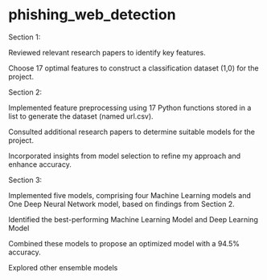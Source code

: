 # phishing_web_detection

Section 1:

Reviewed relevant research papers to identify key features.

Choose 17 optimal features to construct a classification dataset (1,0) for the project.


Section 2:

Implemented feature preprocessing using 17 Python functions stored in a list to generate the dataset (named url.csv).

Consulted additional research papers to determine suitable models for the project.

Incorporated insights from model selection to refine my approach and enhance accuracy.


Section 3:

Implemented five models, comprising four Machine Learning models and One Deep Neural Network model, based on findings from Section 2.

Identified the best-performing Machine Learning Model and Deep Learning Model

Combined these models to propose an optimized model with a 94.5% accuracy.

Explored other ensemble models
